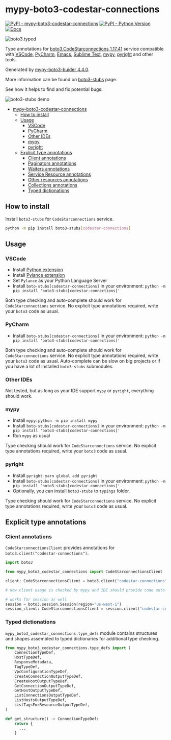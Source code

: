 # mypy-boto3-codestar-connections

[![PyPI - mypy-boto3-codestar-connections](https://img.shields.io/pypi/v/mypy-boto3-codestar-connections.svg?color=blue)](https://pypi.org/project/mypy-boto3-codestar-connections)
[![PyPI - Python Version](https://img.shields.io/pypi/pyversions/mypy-boto3-codestar-connections.svg?color=blue)](https://pypi.org/project/mypy-boto3-codestar-connections)
[![Docs](https://img.shields.io/readthedocs/mypy-boto3-builder.svg?color=blue)](https://mypy-boto3-builder.readthedocs.io/)

![boto3.typed](https://github.com/vemel/mypy_boto3_builder/raw/master/logo.png)

Type annotations for
[boto3.CodeStarconnections 1.17.41](https://boto3.amazonaws.com/v1/documentation/api/1.17.41/reference/services/codestar-connections.html#CodeStarconnections) service
compatible with
[VSCode](https://code.visualstudio.com/),
[PyCharm](https://www.jetbrains.com/pycharm/),
[Emacs](https://www.gnu.org/software/emacs/),
[Sublime Text](https://www.sublimetext.com/),
[mypy](https://github.com/python/mypy),
[pyright](https://github.com/microsoft/pyright)
and other tools.

Generated by [mypy-boto3-buider 4.4.0](https://github.com/vemel/mypy_boto3_builder).

More information can be found on [boto3-stubs](https://pypi.org/project/boto3-stubs/) page.

See how it helps to find and fix potential bugs:

![boto3-stubs demo](https://github.com/vemel/mypy_boto3_builder/raw/master/demo.gif)

- [mypy-boto3-codestar-connections](#mypy-boto3-codestar-connections)
  - [How to install](#how-to-install)
  - [Usage](#usage)
    - [VSCode](#vscode)
    - [PyCharm](#pycharm)
    - [Other IDEs](#other-ides)
    - [mypy](#mypy)
    - [pyright](#pyright)
  - [Explicit type annotations](#explicit-type-annotations)
    - [Client annotations](#client-annotations)
    - [Paginators annotations](#paginators-annotations)
    - [Waiters annotations](#waiters-annotations)
    - [Service Resource annotations](#service-resource-annotations)
    - [Other resources annotations](#other-resources-annotations)
    - [Collections annotations](#collections-annotations)
    - [Typed dictionations](#typed-dictionations)

## How to install

Install `boto3-stubs` for `CodeStarconnections` service.

```bash
python -m pip install boto3-stubs[codestar-connections]
```

## Usage

### VSCode

- Install [Python extension](https://marketplace.visualstudio.com/items?itemName=ms-python.python)
- Install [Pylance extension](https://marketplace.visualstudio.com/items?itemName=ms-python.vscode-pylance)
- Set `Pylance` as your Python Language Server
- Install `boto-stubs[codestar-connections]` in your environment: `python -m pip install 'boto3-stubs[codestar-connections]'`

Both type checking and auto-complete should work for `CodeStarconnections` service.
No explicit type annotations required, write your `boto3` code as usual.

### PyCharm

- Install `boto-stubs[codestar-connections]` in your environment: `python -m pip install 'boto3-stubs[codestar-connections]'`

Both type checking and auto-complete should work for `CodeStarconnections` service.
No explicit type annotations required, write your `boto3` code as usual.
Auto-complete can be slow on big projects or if you have a lot of installed `boto3-stubs` submodules.

### Other IDEs

Not tested, but as long as your IDE support `mypy` or `pyright`, everything should work.

### mypy

- Install `mypy`: `python -m pip install mypy`
- Install `boto-stubs[codestar-connections]` in your environment: `python -m pip install 'boto3-stubs[codestar-connections]'`
- Run `mypy` as usual

Type checking should work for `CodeStarconnections` service.
No explicit type annotations required, write your `boto3` code as usual.

### pyright

- Install `pyright`: `yarn global add pyright`
- Install `boto-stubs[codestar-connections]` in your environment: `python -m pip install 'boto3-stubs[codestar-connections]'`
- Optionally, you can install `boto3-stubs` to `typings` folder.

Type checking should work for `CodeStarconnections` service.
No explicit type annotations required, write your `boto3` code as usual.

## Explicit type annotations

### Client annotations

`CodeStarconnectionsClient` provides annotations for `boto3.client("codestar-connections")`.

```python
import boto3

from mypy_boto3_codestar_connections import CodeStarconnectionsClient

client: CodeStarconnectionsClient = boto3.client("codestar-connections")

# now client usage is checked by mypy and IDE should provide code auto-complete

# works for session as well
session = boto3.session.Session(region="us-west-1")
session_client: CodeStarconnectionsClient = session.client("codestar-connections")
```








### Typed dictionations

`mypy_boto3_codestar_connections.type_defs` module contains structures and shapes assembled
to typed dictionaries for additional type checking.

```python
from mypy_boto3_codestar_connections.type_defs import (
    ConnectionTypeDef,
    HostTypeDef,
    ResponseMetadata,
    TagTypeDef,
    VpcConfigurationTypeDef,
    CreateConnectionOutputTypeDef,
    CreateHostOutputTypeDef,
    GetConnectionOutputTypeDef,
    GetHostOutputTypeDef,
    ListConnectionsOutputTypeDef,
    ListHostsOutputTypeDef,
    ListTagsForResourceOutputTypeDef,
)

def get_structure() -> ConnectionTypeDef:
    return {
      ...
    }
```
